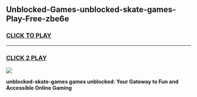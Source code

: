 
## Unblocked-Games-unblocked-skate-games-Play-Free-zbe6e
<h3>
<a href="https://premium76.site?title=unblocked-skate-games&ref=23A">CLICK TO PLAY</a></h3>
<hr>

<h3>
<a href="https://premium76.site?title=unblocked-skate-games&ref=23A">CLICK 2 PLAY</a>
  
</h3>

<a href="https://premium76.site?title=unblocked-skate-games&ref=23A"><img src="https://clearcache.store/games.png"></a>


**unblocked-skate-games games unblocked: Your Gateway to Fun and Accessible Online Gaming**
